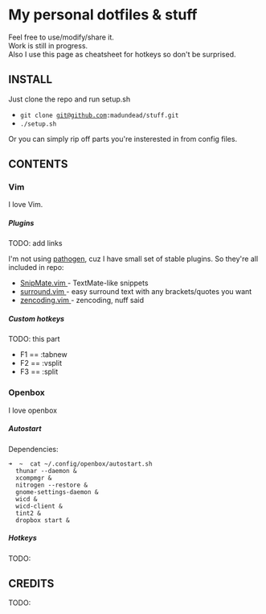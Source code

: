 My personal dotfiles & stuff
============================

Feel free to use/modify/share it.  
Work is still in progress.  
Also I use this page as cheatsheet for hotkeys so don't be surprised.  

INSTALL
-------
Just clone the repo and run setup.sh  
* <code>git clone git@github.com:madundead/stuff.git</code>  
* <code>./setup.sh</code>  
  
Or you can simply rip off parts you're insterested in from config files.  

CONTENTS
--------

### Vim

I love Vim.

##### Plugins

TODO: add links  
  
I'm not using [pathogen](/todo), cuz I have small set of stable plugins. So they're all included in repo:  
* [ SnipMate.vim ]() - TextMate-like snippets  
* [ surround.vim ]() - easy surround text with any brackets/quotes you want  
* [ zencoding.vim ]() - zencoding, nuff said  

##### Custom hotkeys

TODO: this part  

* F1 == :tabnew  
* F2 == :vsplit  
* F3 == :split  

### Openbox

I love openbox

##### Autostart 

Dependencies:  
```
➜  ~  cat ~/.config/openbox/autostart.sh  
  thunar --daemon &  
  xcompmgr &  
  nitrogen --restore &  
  gnome-settings-daemon &  
  wicd &  
  wicd-client &  
  tint2 &  
  dropbox start &  
```

##### Hotkeys

TODO:

CREDITS
-------
TODO:
